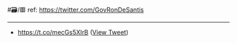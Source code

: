 #🗃/🟥 
ref: 
https://twitter.com/GovRonDeSantis

---

- https://t.co/mecGs5XlrB ([View Tweet](https://twitter.com/GovRonDeSantis/status/1598104596571996162))
